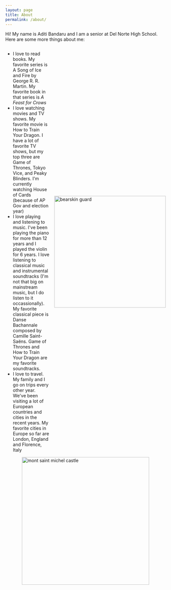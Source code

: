 ```yaml
---
layout: page
title: About
permalink: /about/
---
```

<html>
    <p>Hi! My name is Aditi Bandaru and I am a senior at Del Norte High School. Here are some more things about me:</p>
    <div class="about">
        <div class="about_text">
            <ul>
                <li>I love to read books. My favorite series is A Song of Ice and Fire by George R. R. Martin. My favorite book in that series is <i>A Feast for Crows</i></li>
                <li>I love watching movies and TV shows. My favorite movie is How to Train Your Dragon. I have a lot of favorite TV shows, but my top three are Game of Thrones, Tokyo Vice, and Peaky Blinders. I'm currently watching House of Cards (because of AP Gov and election year)</li>
                <li>I love playing and listening to music. I've been playing the piano for more than 12 years and I played the violin for 6 years. I love listening to classical music and instrumental soundtracks (I'm not that big on mainstream music, but I do listen to it occassionally). My favorite classical piece is Danse Bachannale composed by Camille Saint-Saëns. Game of Thrones and How to Train Your Dragon are my favorite soundtracks.</li>
                <li>I love to travel. My family and I go on trips every other year. We've been visiting a lot of European countries and cities in the recent years. My favorite cities in Europe so far are London, England and Florence, Italy</li>
            </ul>
            <img src="{{site.baseurl}}/images/sprints/sprint1_images/bearskin.jpg" height="350" alt="bearskin guard">
        </div>
        <img src="{{site.baseurl}}/images/sprints/sprint1_images/mont_saint_michel.jpg" height="400" alt="mont saint michel castle">
</html>

<style>
    .about {
        display: flex;
        flex-direction: column;
        align-items: center;
    }
    .about_text {
        display: flex;
        flex-direction: row;
        align-items: center;
        gap: 15px;
    }
</style>


